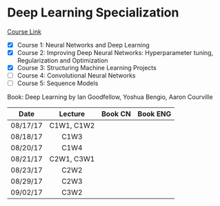 Deep Learning Specialization
===

[Course Link](https://www.coursera.org/specializations/deep-learning)


- [X] Course 1: Neural Networks and Deep Learning
- [X] Course 2: Improving Deep Neural Networks: Hyperparameter tuning, Regularization and Optimization
- [X] Course 3: Structuring Machine Learning Projects
- [ ] Course 4: Convolutional Neural Networks
- [ ] Course 5: Sequence Models

Book: Deep Learning by Ian Goodfellow, Yoshua Bengio, Aaron Courville

|Date       | Lecture |   Book CN |   Book ENG   |
|-----------|:-------:|:---------:|:------------:|
|08/17/17|C1W1, C1W2||||
|08/18/17|C1W3||||
|08/20/17|C1W4||||
|08/21/17|C2W1, C3W1||||
|08/23/17|C2W2||||
|08/29/17|C2W3||||
|09/02/17|C3W2||||
